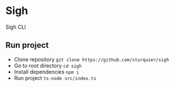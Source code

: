 # Sigh

Sigh CLI

## Run project

- Clone repository `git clone https://github.com/sturquier/sigh`
- Go to root directory `cd sigh`
- Install dependencies `npm i`
- Run project `ts-node src/index.ts`
